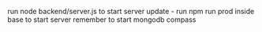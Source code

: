 run node backend/server.js to start server
update - run npm run prod inside base to start server
remember to start mongodb compass
